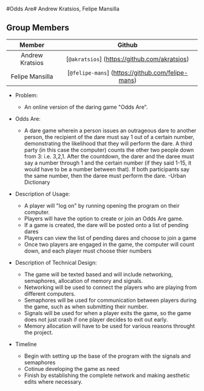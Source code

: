 #Odds Are#
Andrew Kratsios, Felipe Mansilla

## Group Members
| **Member** | **Github** |
|:------------:|:------------:|
|Andrew Kratsios|[`@akratsios`] (https://github.com/akratsios)|
|Felipe Mansilla|[`@felipe-mans`] (https://github.com/felipe-mans)|


- Problem:
	- An online version of the daring game "Odds Are".

- Odds Are:
	- A dare game wherein a person issues an outrageous dare to another person, the recipient of the dare must say 1 out of a certain number, demonstrating the likelihood that they will perform the dare. A third party (in this case the computer) counts the other two people down from 3: i.e. 3,2,1. After the countdown, the darer and the daree must say a number through 1 and the certain number (if they said 1-15, it would have to be a number between that). If both participants say the same number, then the daree must perform the dare. -Urban Dictionary

- Description of Usage:
	- A player will "log on" by running opening the program on their computer.
	- Players will have the option to create or join an Odds Are game.
	- If a game is created, the dare will be posted onto a list of pending dares
	- Players can view the list of pending dares and choose to join a game
	- Once two players are engaged in the game, the computer will count down, and each player must choose thier numbers

- Description of Technical Design:
	- The game will be texted based and will include networking, semaphores, allocation of memory and signals.
	- Networking will be used to connect the players who are playing from different computers. 
	- Semaphores will be used for communication between players during the game, such as when submitting their number.
	- Signals will be used for when a player exits the game, so the game does not just crash if one player decides to exit out early. 
	- Memory allocation will have to be used for various reasons throught the project.

- Timeline
	- Begin with setting up the base of the program with the signals and semaphores
	- Cotinue developing the game as need
	- Finish by establishing the complete network and making aesthetic edits where necessary.
